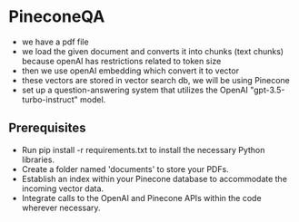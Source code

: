 # PineconeQA
    
- we have a pdf file  
- we load the given document and converts it into chunks (text chunks) because openAI has restrictions related to token size
- then we use openAI embedding which convert it to vector  
- these vectors are stored in vector search db, we will be using Pinecone
- set up a question-answering system that utilizes the OpenAI "gpt-3.5-turbo-instruct" model.


## Prerequisites

- Run pip install -r requirements.txt to install the necessary Python libraries.
- Create a folder named 'documents' to store your PDFs.
- Establish an index within your Pinecone database to accommodate the incoming vector data.
- Integrate calls to the OpenAI and Pinecone APIs within the code wherever necessary.
